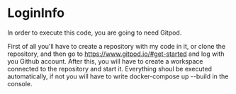 # LoginInfo
In order to execute this code, you are going to need Gitpod.

First of all you'll have to create a repository with my code in it, or clone the repository, and then go to https://www.gitpod.io/#get-started and log with you Github account.
After this, you will have to create a workspace connected to the repository and start it.
Everything shoul be executed automatically, if not you will have to write docker-compose up --build in the console.
